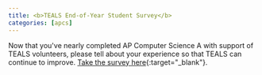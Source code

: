 ```yaml
---
title: <b>TEALS End-of-Year Student Survey</b>
categories: [apcs]
---
```

Now that you've nearly completed AP Computer Science A with support of TEALS volunteers, please tell about your experience so that TEALS can continue to improve. [Take the survey here](https://www.surveymonkey.com/r/StudentPost2017-18){:target="_blank"}.
